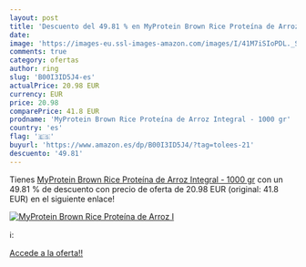 ```yaml
---
layout: post
title: 'Descuento del 49.81 % en MyProtein Brown Rice Proteína de Arroz I'
date: 
image: 'https://images-eu.ssl-images-amazon.com/images/I/41M7iSIoPDL._SL200_.jpg'
comments: true
category: ofertas
author: ring
slug: 'B00I3ID5J4-es'
actualPrice: 20.98 EUR
currency: EUR
price: 20.98
comparePrice: 41.8 EUR
prodname: 'MyProtein Brown Rice Proteína de Arroz Integral - 1000 gr'
country: 'es'
flag: '🇪🇸'
buyurl: 'https://www.amazon.es/dp/B00I3ID5J4/?tag=tolees-21'
descuento: '49.81'
---
```


Tienes [MyProtein Brown Rice Proteína de Arroz Integral - 1000 gr](https://www.amazon.es/dp/B00I3ID5J4/?tag=tolees-21) con un 49.81 % de descuento con precio de oferta de 20.98 EUR (original: 41.8 EUR) en el siguiente enlace!

[![MyProtein Brown Rice Proteína de Arroz I](https://images-eu.ssl-images-amazon.com/images/I/41M7iSIoPDL._SL200_.jpg)](https://www.amazon.es/dp/B00I3ID5J4/?tag=tolees-21)

ℹ️:


[Accede a la oferta!!](https://www.amazon.es/dp/B00I3ID5J4/?tag=tolees-21)
